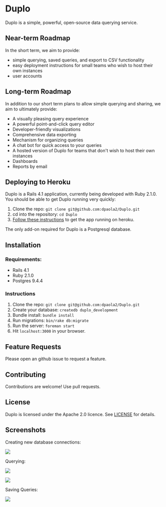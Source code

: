 # Duplo

Duplo is a simple, powerful, open-source data querying service.

## Near-term Roadmap

In the short term, we aim to provide:

- simple querying, saved queries, and export to CSV functionality
- easy deployment instructions for small teams who wish to host their own instances
- user accounts

## Long-term Roadmap

In addition to our short term plans to allow simple querying and sharing, we aim to ultimately provide:

- A visually pleasing query experience
- A powerful point-and-click query editor
- Developer-friendly visualizations
- Comprehensive data exporting
- Mechanism for organizing queries
- A chat bot for quick access to your queries
- A hosted version of Duplo for teams that don't wish to host their own instances
- Dashboards
- Reports by email

## Deploying to Heroku

Duplo is a Rails 4.1 application, currently being developed with Ruby 2.1.0. You should be able to get Duplo running very quickly:

1. Clone the repo: `git clone git@github.com:dpaola2/Duplo.git`
2. cd into the repository: `cd Duplo`
3. [Follow these instructions](https://devcenter.heroku.com/articles/getting-started-with-rails4#deploy-your-application-to-heroku) to get the app running on heroku.

The only add-on required for Duplo is a Postgresql database.

## Installation

### Requirements:

- Rails 4.1
- Ruby 2.1.0
- Postgres 9.4.4

### Instructions

1. Clone the repo: `git clone git@github.com:dpaola2/Duplo.git`
2. Create your database: `createdb duplo_development`
3. Bundle install: `bundle install`
4. Run migrations: `bin/rake db:migrate`
5. Run the server: `foreman start`
6. Hit `localhost:3000` in your browser.

## Feature Requests

Please open an github issue to request a feature.

## Contributing

Contributions are welcome! Use pull requests.

## License

Duplo is licensed under the Apache 2.0 licence. See [LICENSE](LICENSE) for details.

## Screenshots

Creating new database connections:

![](https://www.dropbox.com/s/gwlwjddszvqh1gj/Screenshot%202016-04-02%2016.02.18.png?dl=1)

Querying:

![](https://www.dropbox.com/s/3186lctawgq0u92/Screenshot%202016-04-02%2015.57.33.png?dl=1)

![](https://www.dropbox.com/s/18w39nonq5hkh19/Screenshot%202016-04-02%2016.03.21.png?dl=1)

Saving Queries:

![](https://www.dropbox.com/s/sethdo8j5to7r05/Screenshot%202016-04-02%2016.03.30.png?dl=1)

